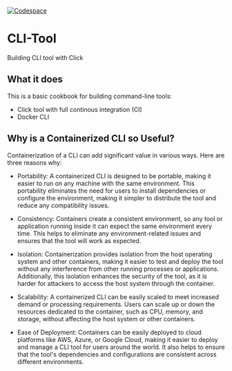 [![Codespace](https://github.com/WaliiyaRizwan/CLI-Tool/actions/workflows/main.yml/badge.svg)](https://github.com/WaliiyaRizwan/CLI-Tool/actions/workflows/main.yml)


# CLI-Tool
Building CLI tool with Click

## What it does

This is a basic cookbook for building command-line tools:

* Click tool with full continous integration (CI)
* Docker CLI


## Why is a Containerized CLI so Useful?
Containerization of a CLI can add significant value in various ways. Here are three reasons why:

   * Portability: A containerized CLI is designed to be portable, making it easier to run on any machine with the same environment. This portability eliminates the need for users to install dependencies or configure the environment, making it simpler to distribute the tool and reduce any compatibility issues.

   * Consistency: Containers create a consistent environment, so any tool or application running inside it can expect the same environment every time. This helps to eliminate any environment-related issues and ensures that the tool will work as expected.

   * Isolation: Containerization provides isolation from the host operating system and other containers, making it easier to test and deploy the tool without any interference from other running processes or applications. Additionally, this isolation enhances the security of the tool, as it is harder for attackers to access the host system through the container.

   * Scalability: A containerized CLI can be easily scaled to meet increased demand or processing requirements. Users can scale up or down the resources dedicated to the container, such as CPU, memory, and storage, without affecting the host system or other containers.

   * Ease of Deployment: Containers can be easily deployed to cloud platforms like AWS, Azure, or Google Cloud, making it easier to deploy and manage a CLI tool for users around the world. It also helps to ensure that the tool's dependencies and configurations are consistent across different environments.